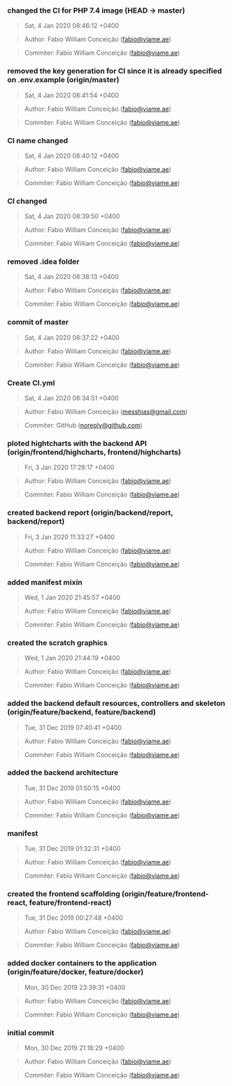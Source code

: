 ### changed the CI for PHP 7.4 image (HEAD -> master)
>Sat, 4 Jan 2020 08:46:12 +0400

>Author: Fabio William Conceição (fabio@viame.ae)

>Commiter: Fabio William Conceição (fabio@viame.ae)




### removed the key generation for CI since it is already specified on .env.example (origin/master)
>Sat, 4 Jan 2020 08:41:54 +0400

>Author: Fabio William Conceição (fabio@viame.ae)

>Commiter: Fabio William Conceição (fabio@viame.ae)




### CI name changed
>Sat, 4 Jan 2020 08:40:12 +0400

>Author: Fabio William Conceição (fabio@viame.ae)

>Commiter: Fabio William Conceição (fabio@viame.ae)




### CI changed
>Sat, 4 Jan 2020 08:39:50 +0400

>Author: Fabio William Conceição (fabio@viame.ae)

>Commiter: Fabio William Conceição (fabio@viame.ae)




### removed .idea folder
>Sat, 4 Jan 2020 08:38:13 +0400

>Author: Fabio William Conceição (fabio@viame.ae)

>Commiter: Fabio William Conceição (fabio@viame.ae)




### commit of master
>Sat, 4 Jan 2020 08:37:22 +0400

>Author: Fabio William Conceição (fabio@viame.ae)

>Commiter: Fabio William Conceição (fabio@viame.ae)




### Create CI.yml
>Sat, 4 Jan 2020 08:34:51 +0400

>Author: Fabio William Conceição (messhias@gmail.com)

>Commiter: GitHub (noreply@github.com)




### ploted hightcharts with the backend API (origin/frontend/highcharts, frontend/highcharts)
>Fri, 3 Jan 2020 17:28:17 +0400

>Author: Fabio William Conceição (fabio@viame.ae)

>Commiter: Fabio William Conceição (fabio@viame.ae)




### created backend report (origin/backend/report, backend/report)
>Fri, 3 Jan 2020 11:33:27 +0400

>Author: Fabio William Conceição (fabio@viame.ae)

>Commiter: Fabio William Conceição (fabio@viame.ae)




### added manifest mixin
>Wed, 1 Jan 2020 21:45:57 +0400

>Author: Fabio William Conceição (fabio@viame.ae)

>Commiter: Fabio William Conceição (fabio@viame.ae)




### created the scratch graphics
>Wed, 1 Jan 2020 21:44:19 +0400

>Author: Fabio William Conceição (fabio@viame.ae)

>Commiter: Fabio William Conceição (fabio@viame.ae)




### added the backend default resources, controllers and skeleton (origin/feature/backend, feature/backend)
>Tue, 31 Dec 2019 07:40:41 +0400

>Author: Fabio William Conceição (fabio@viame.ae)

>Commiter: Fabio William Conceição (fabio@viame.ae)




### added the backend architecture
>Tue, 31 Dec 2019 01:50:15 +0400

>Author: Fabio William Conceição (fabio@viame.ae)

>Commiter: Fabio William Conceição (fabio@viame.ae)




### manifest
>Tue, 31 Dec 2019 01:32:31 +0400

>Author: Fabio William Conceição (fabio@viame.ae)

>Commiter: Fabio William Conceição (fabio@viame.ae)




### created the frontend scaffolding (origin/feature/frontend-react, feature/frontend-react)
>Tue, 31 Dec 2019 00:27:48 +0400

>Author: Fabio William Conceição (fabio@viame.ae)

>Commiter: Fabio William Conceição (fabio@viame.ae)




### added docker containers to the application (origin/feature/docker, feature/docker)
>Mon, 30 Dec 2019 23:39:31 +0400

>Author: Fabio William Conceição (fabio@viame.ae)

>Commiter: Fabio William Conceição (fabio@viame.ae)




### initial commit
>Mon, 30 Dec 2019 21:18:29 +0400

>Author: Fabio William Conceição (fabio@viame.ae)

>Commiter: Fabio William Conceição (fabio@viame.ae)




